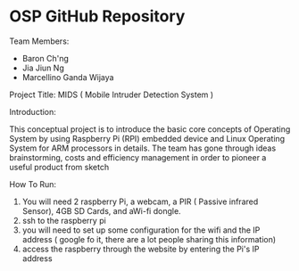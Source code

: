 OSP GitHub Repository
=============================

Team Members:
- Baron Ch'ng
- Jia Jiun Ng
- Marcellino Ganda Wijaya

Project Title:
MIDS ( Mobile Intruder Detection System )

Introduction:

This conceptual project is to introduce the basic core concepts of Operating
System by using Raspberry Pi (RPI) embedded device and Linux Operating 
System for ARM processors in details. The team has gone through ideas 
brainstorming, costs and efficiency management in order to pioneer a useful 
product from sketch

How To Run:
1. You will need 2 raspberry Pi, a webcam, a PIR ( Passive infrared Sensor), 4GB SD Cards, and aWi-fi dongle.
2. ssh to the raspberry pi
3. you will need to set up some configuration for the wifi and the IP address ( google fo it, there are a lot people sharing this information)
4. access the raspberry through the website by entering the Pi's IP address

